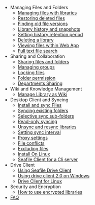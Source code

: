 * Managing Files and Folders
  * [Managing files with libraries](file_folder_managing/libraries_managing.md)
  * [Restoring deleted files](file_folder_managing/restoring_deleted_files.md)
  * [Finding old file versions](file_folder_managing/finding_older_version_files.md)
  * [Library history and snapshots](file_folder_managing/library_history_and_snapshots.md)
  * [Setting history retention period](file_folder_managing/setting_library_history.md)
  * [Deleting a library](file_folder_managing/deleting_a_library.md)
  * [Viewing files within Web App](file_folder_managing/viewing_files_within_web_app.md)
  * [Full text file search](file_folder_managing/full-text_file_search.md)
* Sharing and Collaboration
  * [Sharing files and folders](sharing_collaboration/sharing_files_and_folders.md)
  * [Managing groups](sharing_collaboration/groups_managing.md)
  * [Locking files](sharing_collaboration/file_locking.md)
  * [Folder permission](sharing_collaboration/folder_permission.md)
  * [Departments Sharing](sharing_collaboration/departments.md)
* Wiki and Knowledge Management
  * [Manage Library as Wiki](wiki/manage_library_as_wiki.md)
* Desktop Client and Syncing
  * [Install and sync Files](syncing_client/install_sync.md)
  * [Syncing existing folders](syncing_client/syncing_existing_folders.md)
  * [Selective sync sub-folders](syncing_client/selective_sync_sub-folders.md)
  * [Read-only syncing](syncing_client/read-only_syncing.md)
  * [Unsync and resync libraries](syncing_client/unsync_and_resync_library.md)
  * [Setting sync interval](syncing_client/setting_sync_interval.md)
  * [Proxy settings](syncing_client/proxy_settings.md)
  * [File conflicts](syncing_client/file_conflicts.md)
  * [Excluding files](syncing_client/excluding_files.md)
  * [Install On Linux](syncing_client/install_linux_client.md)
  * [Seafile Client for a Cli server](syncing_client/linux-cli.md)
* Drive Client
  * [Using Seafile Drive Client](drive_client/using_drive_client.md)
  * [Using drive client 2.0 on Windows](drive_client/drive_client_2.0_for_windows_10.md)
  * [Drive Client for Linux](drive_client/drive_client_for_linux.md)
* Security and Encryption
  * [How to use encrypted libraries](security_and_encryption/use_encrypted_libraries.md)
* [FAQ](faq.md)



